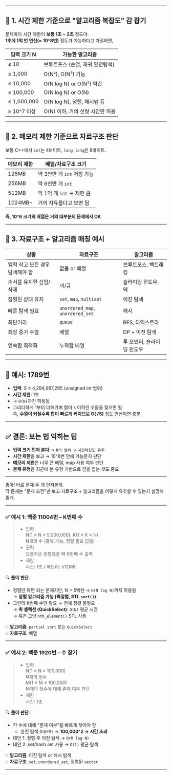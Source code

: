 
---

## 📌 1. 시간 제한 기준으로 "알고리즘 복잡도" 감 잡기

문제마다 시간 제한이 **보통 1초 ~ 2초** 정도야.  
**1초에 1억 번 연산(= 10^8번)** 정도가 가능하다고 가정하면,

| 입력 크기 N | 가능한 알고리즘 |
|-------------|------------------|
| ≤ 10        | 브루트포스 (순열, 재귀 완전탐색)  
| ≤ 1,000     | O(N²), O(N³) 가능  
| ≤ 10,000    | O(N log N) or O(N²) 약간  
| ≤ 100,000   | O(N log N) or O(N)  
| ≤ 1,000,000 | O(N log N), 정렬, 해시맵 등  
| ≥ 10^7 이상 | O(N) 이하, 거의 선형 시간만 허용  

---

## 📌 2. 메모리 제한 기준으로 자료구조 판단

보통 C++에서 `int`는 4바이트, `long long`은 8바이트.

| 메모리 제한 | 배열/자료구조 크기 |
|-------------|-------------------|
| 128MB       | 약 3천만 개 `int` 저장 가능  
| 256MB       | 약 6천만 개 `int`  
| 512MB       | 약 1억 개 `int` → 제한 큼  
| 1024MB~     | 거의 자유롭다고 보면 됨  

**즉, 10^6 크기의 배열은 거의 대부분의 문제에서 OK**

---

## 📌 3. 자료구조 + 알고리즘 매칭 예시

| 상황 | 자료구조 | 알고리즘 |
|------|----------|----------|
| 입력 작고 모든 경우 탐색해야 함 | 없음 or 배열 | 브루트포스, 백트래킹  
| 순서를 유지한 삽입/삭제 | 덱/큐 | 슬라이딩 윈도우, 덱  
| 정렬된 상태 유지 | `set`, `map`, `multiset` | 이진 탐색  
| 빠른 탐색 필요 | `unordered_map`, `unordered_set` | 해시  
| 최단거리 | `queue` | BFS, 다익스트라  
| 최장 증가 수열 | 배열 | DP + 이진 탐색  
| 연속합 최적화 | 누적합 배열 | 투 포인터, 슬라이딩 윈도우  

---

## 📌 예시: 1789번

- **입력**: S ≤ 4,294,967,295 (unsigned int 범위)
- **시간 제한**: 1초
- → `O(N)`까진 허용됨
- 그리디하게 1부터 더해가며 합이 `S` 이하인 수들을 찾으면 됨  
  즉, **수열이 커질수록 합이 빠르게 커지므로 O(√S)** 정도 연산이면 충분

---

## ✅ 결론: 보는 법 익히는 팁

- **입력 크기 먼저 본다** → `N의 범위` → `시간복잡도 유추`
- **시간 제한**을 보고 → 10^8번 안에 가능한지 판단
- **메모리 제한**은 너무 큰 배열, map 사용 여부 판단
- **문제 유형**은 최근에 본 유형 기반으로 감을 잡는 것도 중요

---
좋아! 바로 문제 두 개 던져볼게.  
각 문제는 "문제 조건"만 보고 자료구조 + 알고리즘을 어떻게 유추할 수 있는지 설명해줄게.

---

### ✅ 예시 1: 백준 11004번 – **K번째 수**

> - 입력  
>   N(1 ≤ N ≤ 5,000,000), K(1 ≤ K ≤ N)  
>   N개의 수 (중복 가능, 정렬 필요 없음)  
> - 출력  
>   오름차순 정렬했을 때 K번째 수 출력  
> - 제한  
>   시간: 1초 / 메모리: 512MB

🔍 **풀이 판단**:

- 정렬만 하면 되는 문제지만, N = 5백만 → `O(N log N)`까지 허용됨  
  → **정렬 알고리즘 가능 (퀵정렬, STL `sort()`)**
- 그런데 K번째 수만 필요 → 전체 정렬 불필요  
  → **퀵 셀렉션 (QuickSelect)**: `O(N)` 평균 시간  
  → 혹은 그냥 `nth_element()` STL 사용

💡 **알고리즘**: `partial sort` 또는 `QuickSelect`  
💡 **자료구조**: 배열

---

### ✅ 예시 2: 백준 1920번 – **수 찾기**

> - 입력  
>   N(1 ≤ N ≤ 100,000)  
>   N개의 정수  
>   M(1 ≤ M ≤ 100,000)  
>   M개의 정수에 대해 존재 여부 판단  
> - 제한  
>   시간: 1초

🔍 **풀이 판단**:

- 각 수에 대해 "존재 여부"를 빠르게 찾아야 함  
  - 완전 탐색 `O(N*M)` → **100,000^2 → 시간 초과**
- 대안 1: 정렬 후 이진 탐색 → `O(M log N)`
- 대안 2: set/hash set 사용 → `O(1)` 평균 탐색

💡 **알고리즘**: 이진 탐색 or 해시 탐색  
💡 **자료구조**: `set`, `unordered_set`, 정렬된 `vector`

---

